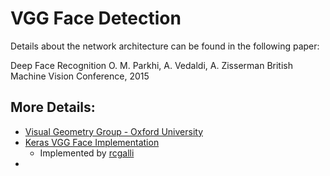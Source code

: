 # VGG Face Detection #

Details about the network architecture can be found in the following paper:

Deep Face Recognition
O. M. Parkhi, A. Vedaldi, A. Zisserman
British Machine Vision Conference, 2015

## More Details:

- [Visual Geometry Group - Oxford University](http://www.robots.ox.ac.uk/~vgg/software/vgg_face/)
- [Keras VGG Face Implementation](https://github.com/rcmalli/keras-vggface)
  - Implemented by [rcgalli](https://github.com/rcmalli)
- []()

